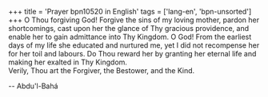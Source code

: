 +++
title = 'Prayer bpn10520 in English'
tags = ['lang-en', 'bpn-unsorted']
+++
O Thou forgiving God!  Forgive the sins of my loving mother, pardon her shortcomings, cast upon her the glance of Thy gracious providence, and enable her to gain admittance into Thy Kingdom. 
O God!  From the earliest days of my life she educated and nurtured me, yet I did not recompense her for her toil and labours.  Do Thou reward her by granting her eternal life and making her exalted in Thy Kingdom.  
Verily, Thou art the Forgiver, the Bestower, and the Kind.

-- Abdu'l-Bahá
